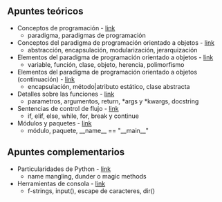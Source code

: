 ## Apuntes teóricos

- Conceptos de programación - [link](https://github.com/diegoaaron/repositorio/blob/main/python/apuntes/pyt_resume_00.md#conceptos-de-programaci%C3%B3n)
  - paradigma, paradigmas de programación
- Conceptos del paradigma de programación orientado a objetos - [link](https://github.com/diegoaaron/repositorio/blob/main/python/apuntes/pyt_resume_00.md#conceptos-del-paradigma-de-programaci%C3%B3n-orientado-a-objetos)
  - abstracción, encapsulación, modularización, jerarquización
- Elementos del paradigma de programación orientado a objetos - [link](https://github.com/diegoaaron/repositorio/blob/main/python/apuntes/pyt_resume_01.md#elementos-del-paradigma-de-programaci%C3%B3n-orientado-a-objetos)
  - variable, función, clase, objeto, herencia, polimorfismo
- Elementos del paradigma de programación orientado a objetos (continuación) - [link](https://github.com/diegoaaron/repositorio/blob/main/python/apuntes/pyt_resume_02.md#elementos-del-paradigma-de-programaci%C3%B3n-orientado-a-objetos-continuaci%C3%B3n)
  - encapsulación, método|atributo estático, clase abstracta
- Detalles sobre las funciones - [link](https://github.com/diegoaaron/repositorio/blob/main/python/apuntes/pyt_resume_03.md#detalles-sobre-las-funciones)
  - parametros, argumentos, return, *args y *kwargs, docstring
- Sentencias de control de flujo - [link](https://github.com/diegoaaron/repositorio/blob/main/python/apuntes/pyt_resume_04.md)
  - if, elif, else, while, for, break y continue
- Módulos y paquetes - [link](https://es.stackoverflow.com/questions/32165/qu%C3%A9-es-if-name-main)
  - módulo, paquete, \_\_name\_\_ == "\_\_main\_\_"

## Apuntes complementarios

- Particularidades de Python - [link](https://github.com/diegoaaron/repositorio/blob/main/python/apuntes/pyt_resume_100.md#particularidades-de-python)
  - name mangling, dunder o magic methods
- Herramientas de consola - [link](https://github.com/diegoaaron/repositorio/blob/main/python/apuntes/pyt_resume_101.md#herramientas-de-consola)
  - f-strings, input(), escape de caracteres, dir()
